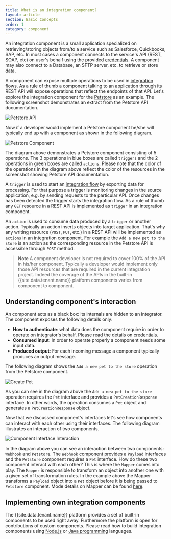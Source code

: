 ```yaml
---
title: What is an integration component?
layout: article
section: Basic Concepts
order: 1
category: component
---
```


An integration component is a small application specialized on
retrieving/storing objects from/to a service such as Salesforce, Quickbooks,
SAP, etc. In most cases a component connects to the service's API
(REST, SOAP, etc) on user's behalf using the provided [credentials](credential).
A component may also connect to a Database, an SFTP server, etc. to retrieve
or store data.

A component can expose multiple operations to be used in [integration flows](integration-flow).
As a rule of thumb a component talking to an application through its REST
API will expose operations that reflect the endpoints of that API. Let's
explore the integration component for the [Petstore](https://petstore.elastic.io/docs/)
as an example. The following screenshot demonstrates an extract from the
Petstore API documentation.

![Petstore API](/assets/img/getting-started/integration-component/petstore-swagger.png "Petstore API")

Now if a developer would implement a Petstore component he/she will typically end
up with a component as shown in the following diagram.

![Petstore Component](/assets/img/getting-started/integration-component/petstore-component-diagram.png "Petstore Component")

The diagram above demonstrates a Petstore component consisting of 5 operations.
The 3 operations in blue boxes are called `triggers` and the 2 operations
in green boxes are called `actions`. Please note that the color of the
operations in the  diagram above reflect the color of the resources in
the screenshot showing Petstore API documentation.

A `trigger` is used to start an [integration flow](integration-flow)
by exporting data for processing. For that purpose a trigger is monitoring
changes in the source application, e.g. by sending requests to the particular API.
Once changes has been detected the trigger starts the integration flow.
As a rule of thumb any `GET` resource in a REST API is implemented as `trigger`
in an integration component.

An `action` is used to consume data produced by a `trigger` or another action.
Typically an action inserts objects into target application. That's why
any writing resource (`POST`, `PUT`, etc.) in a REST API will be implemented
as `actions` in an integration component. For example the
`Add a new pet to the store` is an action as the corresponding
resource in the Petstore API is accessible through `POST` method.


> **Note** A component developer is not required to cover 100% of the API in his/her component. Typically a developer would implement only those API resources that are required in the current integration project. Indeed the coverage of the APIs in the built-in {{site.data.tenant.name}} platform components varies from component to component.

## Understanding component's interaction

An component acts as a black box: its internals are hidden to an integrator.
The component exposes the following details only:

* **How to authenticate**: what data does the component require in order
to operate on integrator's behalf. Please read the details on [credentials](credential).
* **Consumed input**: In order to operate properly a component needs
some input data.
* **Produced output**: For each incoming message a component typically produces
an output message.

The following diagram shows the `Add a new pet to the store` operation from
the Petstore component.

![Create Pet](/assets/img/getting-started/integration-component/petstore-create-pet.png "Create Pet")

As you can see in the diagram above the `Add a new pet to the store` operation
requires the `Pet` interface and provides a `PetCreationResponse` interface.
In other words, the operation consumes a `Pet` object and generates a
`PetCreationResponse` object.

Now that we discussed component's interfaces let's see how components can
interact with each other using their interfaces. The following diagram
illustrates an interaction of two components.

![Component Interface Interaction](/assets/img/getting-started/integration-component/component-interface-interaction.png "Component Interface Interaction")

In the diagram above you can see an interaction between two components:
`Webhook` and `Petstore`. The `Webhook` component provides a `Payload`
interfaces and the `Petstore` component requires a `Pet` interface. How
do these two component interact with each other? This is where the `Mapper`
comes into play. The `Mapper` is responsible to transform an object into
another one with a given set of transformation rules. In the example above
the Mapper transforms a `Payload` object into a `Pet` object before it is
being passed to `Petstore` component. Mode details on Mapper can be found
[here](/integrator-guide/mapping-data).


## Implementing own integration components

The {{site.data.tenant.name}} platform provides a set of built-in components
to be used right away. Furthermore the platform is open for contributions
of custom components. Please read how to build integration components using
[Node.js](/developer-guide/building-nodejs-component) or
[Java programming](/developer-guide/building-java-component)  languages.
